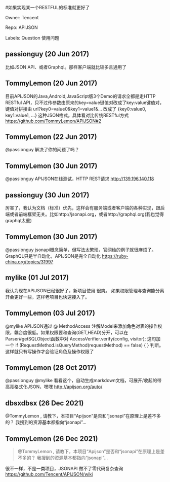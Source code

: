 #如果实现某一个RESTFUL的标准就更好了

Owner: Tencent

Repo: APIJSON

Labels: Question 使用问题 

## passionguy (20 Jun 2017)

比如JSON API、或者Graphql。那样客户端就比较多且通用了

## TommyLemon (20 Jun 2017)

目前APIJSON的Java,Android,JavaScript版3个Demo的请求全都是走HTTP RESTful API，只不过传参数由原来的key=value键值对改成了key:value键值对，键值对拼接由
 url?key0=value0&key1=value1&...
 改成了
{key0:value0, key1:value1, ...}
这种JSON格式。具体看对比传统RESTful方式
https://github.com/TommyLemon/APIJSON#2

## TommyLemon (22 Jun 2017)

@passionguy 解决了你的问题了吗？

## TommyLemon (30 Jun 2017)

@passionguy APIJSON在线测试，HTTP REST请求
http://139.196.140.118

## passionguy (30 Jun 2017)

厉害了，我认为文档（标准）优先，这样会有服务端或者客户端的各种实现，跟后端或者前端框架无关。比如http://jsonapi.org，或者http://graphql.org(我也觉得graphql太重)

## TommyLemon (30 Jun 2017)

@passionguy 
jsonapi概念简单，但写法太繁琐，官网给的例子就很麻烦了。
GraphQL只是半自动化，APIJSON是完全自动化
https://ruby-china.org/topics/31997

## mylike (01 Jul 2017)

我认为现在APIJSON已经很好了，新项目使用 很爽。  如果权限管理与查询能分离开会更好一些，这样老项目也快速接入了。

## TommyLemon (03 Jul 2017)

@mylike APIJSON通过 @ MethodAccess 注解Model来添加角色对表的操作权限，耦合度很低。如果权限要和查询(GET,HEAD)分开，可以在Parser#getSQLObject函数中对
AccessVerifier.verify(config, visitor);
这句加一个
if (RequestMethod.isQueryMethod(requestMethod) == false) {
}
判断。
这样就只有写操作才会验证角色及操作权限了

## TommyLemon (28 Oct 2017)

@passionguy @mylike 看看这个，自动生成markdown文档，可展开/收起的带高亮格式化JSON，嘿嘿
http://apijson.org/auto/

## dbsxdbsx (26 Dec 2021)

@TommyLemon , 请教下，本项目“Apijson”是否和“jsonapi”在原理上是差不多的？  我搜到的资源基本都指向“jsonapi”...

## TommyLemon (26 Dec 2021)

> @TommyLemon , 请教下，本项目“Apijson”是否和“jsonapi”在原理上是差不多的？ 我搜到的资源基本都指向“jsonapi”...

很不一样，不是一类项目，JSONAPI 做不了零代码复杂查询
https://github.com/Tencent/APIJSON/wiki



